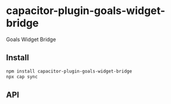 # capacitor-plugin-goals-widget-bridge

Goals Widget Bridge

## Install

```bash
npm install capacitor-plugin-goals-widget-bridge
npx cap sync
```

## API

<docgen-index>



</docgen-index>

<docgen-api>
<!--Update the source file JSDoc comments and rerun docgen to update the docs below-->



</docgen-api>
